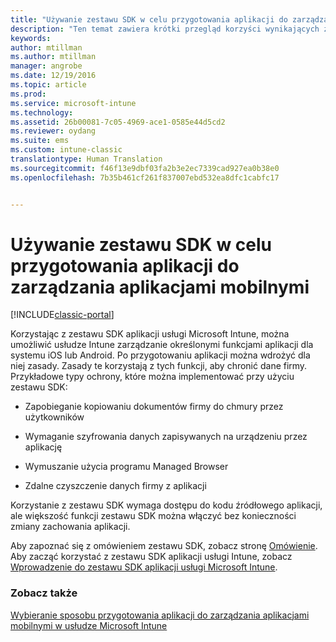 ```yaml
---
title: "Używanie zestawu SDK w celu przygotowania aplikacji do zarządzania aplikacjami mobilnymi | Microsoft Docs"
description: "Ten temat zawiera krótki przegląd korzyści wynikających z używania zestawu SDK aplikacji usługi Intune."
keywords: 
author: mtillman
ms.author: mtillman
manager: angrobe
ms.date: 12/19/2016
ms.topic: article
ms.prod: 
ms.service: microsoft-intune
ms.technology: 
ms.assetid: 26b00081-7c05-4969-ace1-0585e44d5cd2
ms.reviewer: oydang
ms.suite: ems
ms.custom: intune-classic
translationtype: Human Translation
ms.sourcegitcommit: f46f13e9dbf03fa2b3e2ec7339cad927ea0b38e0
ms.openlocfilehash: 7b35b461cf261f837007ebd532ea8dfc1cabfc17


---
```


# <a name="use-the-sdk-to-enable-apps-for-mobile-application-management"></a>Używanie zestawu SDK w celu przygotowania aplikacji do zarządzania aplikacjami mobilnymi

[!INCLUDE[classic-portal](../includes/classic-portal.md)]

Korzystając z zestawu SDK aplikacji usługi Microsoft Intune, można umożliwić usłudze Intune zarządzanie określonymi funkcjami aplikacji dla systemu iOS lub Android. Po przygotowaniu aplikacji można wdrożyć dla niej zasady. Zasady te korzystają z tych funkcji, aby chronić dane firmy. Przykładowe typy ochrony, które można implementować przy użyciu zestawu SDK:

-   Zapobieganie kopiowaniu dokumentów firmy do chmury przez użytkowników

-   Wymaganie szyfrowania danych zapisywanych na urządzeniu przez aplikację

-   Wymuszanie użycia programu Managed Browser

-   Zdalne czyszczenie danych firmy z aplikacji

Korzystanie z zestawu SDK wymaga dostępu do kodu źródłowego aplikacji, ale większość funkcji zestawu SDK można włączyć bez konieczności zmiany zachowania aplikacji.

Aby zapoznać się z omówieniem zestawu SDK, zobacz stronę [Omówienie](/intune/develop/intune-app-sdk). Aby zacząć korzystać z zestawu SDK aplikacji usługi Intune, zobacz [Wprowadzenie do zestawu SDK aplikacji usługi Microsoft Intune](/intune/develop/intune-app-sdk-get-started).

### <a name="see-also"></a>Zobacz także
[Wybieranie sposobu przygotowania aplikacji do zarządzania aplikacjami mobilnymi w usłudze Microsoft Intune](decide-how-to-prepare-apps-for-mobile-application-management-with-microsoft-intune.md)



<!--HONumber=Dec16_HO3-->


